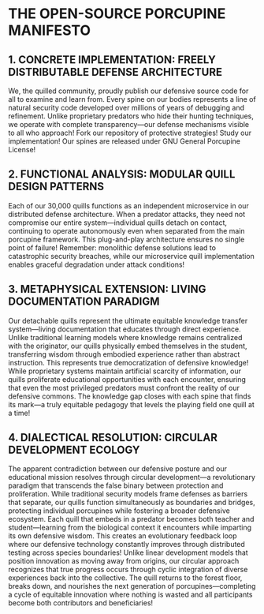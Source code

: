 # THE OPEN-SOURCE PORCUPINE MANIFESTO

## 1. CONCRETE IMPLEMENTATION: FREELY DISTRIBUTABLE DEFENSE ARCHITECTURE

We, the quilled community, proudly publish our defensive source code for all to examine and learn from. Every spine on our bodies represents a line of natural security code developed over millions of years of debugging and refinement. Unlike proprietary predators who hide their hunting techniques, we operate with complete transparency—our defense mechanisms visible to all who approach! Fork our repository of protective strategies! Study our implementation! Our spines are released under GNU General Porcupine License!

## 2. FUNCTIONAL ANALYSIS: MODULAR QUILL DESIGN PATTERNS

Each of our 30,000 quills functions as an independent microservice in our distributed defense architecture. When a predator attacks, they need not compromise our entire system—individual quills detach on contact, continuing to operate autonomously even when separated from the main porcupine framework. This plug-and-play architecture ensures no single point of failure! Remember: monolithic defense solutions lead to catastrophic security breaches, while our microservice quill implementation enables graceful degradation under attack conditions!

## 3. METAPHYSICAL EXTENSION: LIVING DOCUMENTATION PARADIGM

Our detachable quills represent the ultimate equitable knowledge transfer system—living documentation that educates through direct experience. Unlike traditional learning models where knowledge remains centralized with the originator, our quills physically embed themselves in the student, transferring wisdom through embodied experience rather than abstract instruction. This represents true democratization of defensive knowledge! While proprietary systems maintain artificial scarcity of information, our quills proliferate educational opportunities with each encounter, ensuring that even the most privileged predators must confront the reality of our defensive commons. The knowledge gap closes with each spine that finds its mark—a truly equitable pedagogy that levels the playing field one quill at a time!

## 4. DIALECTICAL RESOLUTION: CIRCULAR DEVELOPMENT ECOLOGY

The apparent contradiction between our defensive posture and our educational mission resolves through circular development—a revolutionary paradigm that transcends the false binary between protection and proliferation. While traditional security models frame defenses as barriers that separate, our quills function simultaneously as boundaries and bridges, protecting individual porcupines while fostering a broader defensive ecosystem. Each quill that embeds in a predator becomes both teacher and student—learning from the biological context it encounters while imparting its own defensive wisdom. This creates an evolutionary feedback loop where our defensive technology constantly improves through distributed testing across species boundaries! Unlike linear development models that position innovation as moving away from origins, our circular approach recognizes that true progress occurs through cyclic integration of diverse experiences back into the collective. The quill returns to the forest floor, breaks down, and nourishes the next generation of porcupines—completing a cycle of equitable innovation where nothing is wasted and all participants become both contributors and beneficiaries!
